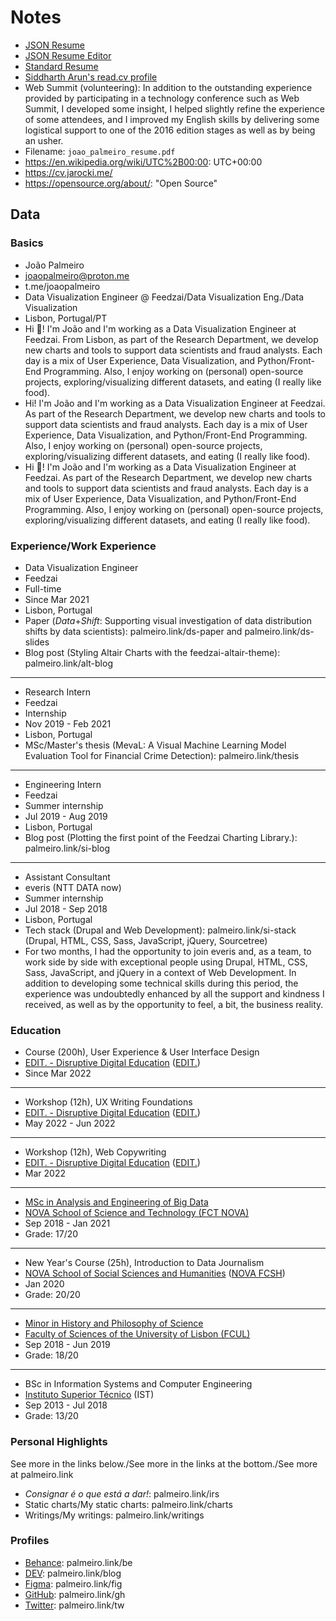 # Notes

- [JSON Resume](https://jsonresume.org/)
- [JSON Resume Editor](https://github.com/jsnelders/profile-studio)
- [Standard Resume](https://standardresume.co/)
- [Siddharth Arun's read.cv profile](https://read.cv/sdrn)
- Web Summit (volunteering): In addition to the outstanding experience provided by participating in a technology conference such as Web Summit, I developed some insight, I helped slightly refine the experience of some attendees, and I improved my English skills by delivering some logistical support to one of the 2016 edition stages as well as by being an usher.
- Filename: `joao_palmeiro_resume.pdf`
- https://en.wikipedia.org/wiki/UTC%2B00:00: UTC+00:00
- https://cv.jarocki.me/
- https://opensource.org/about/: "Open Source"

## Data

### Basics

- João Palmeiro
- joaopalmeiro@proton.me
- t.me/joaopalmeiro
- Data Visualization Engineer @ Feedzai/Data Visualization Eng./Data Visualization
- Lisbon, Portugal/PT
- Hi 👋! I'm João and I'm working as a Data Visualization Engineer at Feedzai. From Lisbon, as part of the Research Department, we develop new charts and tools to support data scientists and fraud analysts. Each day is a mix of User Experience, Data Visualization, and Python/Front-End Programming. Also, I enjoy working on (personal) open-source projects, exploring/visualizing different datasets, and eating (I really like food).
- Hi! I'm João and I'm working as a Data Visualization Engineer at Feedzai. As part of the Research Department, we develop new charts and tools to support data scientists and fraud analysts. Each day is a mix of User Experience, Data Visualization, and Python/Front-End Programming. Also, I enjoy working on (personal) open-source projects, exploring/visualizing different datasets, and eating (I really like food).
- Hi 👋! I'm João and I'm working as a Data Visualization Engineer at Feedzai. As part of the Research Department, we develop new charts and tools to support data scientists and fraud analysts. Each day is a mix of User Experience, Data Visualization, and Python/Front-End Programming. Also, I enjoy working on (personal) open-source projects, exploring/visualizing different datasets, and eating (I really like food).

### Experience/Work Experience

- Data Visualization Engineer
- Feedzai
- Full-time
- Since Mar 2021
- Lisbon, Portugal
- Paper (_Data_+_Shift_: Supporting visual investigation of data distribution shifts by data scientists): palmeiro.link/ds-paper and palmeiro.link/ds-slides
- Blog post (Styling Altair Charts with the feedzai-altair-theme): palmeiro.link/alt-blog

---

- Research Intern
- Feedzai
- Internship
- Nov 2019 - Feb 2021
- Lisbon, Portugal
- MSc/Master's thesis (MevaL: A Visual Machine Learning Model Evaluation Tool for Financial Crime Detection): palmeiro.link/thesis

---

- Engineering Intern
- Feedzai
- Summer internship
- Jul 2019 - Aug 2019
- Lisbon, Portugal
- Blog post (Plotting the first point of the Feedzai Charting Library.): palmeiro.link/si-blog

---

- Assistant Consultant
- everis (NTT DATA now)
- Summer internship
- Jul 2018 - Sep 2018
- Lisbon, Portugal
- Tech stack (Drupal and Web Development): palmeiro.link/si-stack (Drupal, HTML, CSS, Sass, JavaScript, jQuery, Sourcetree)
- For two months, I had the opportunity to join everis and, as a team, to work side by side with exceptional people using Drupal, HTML, CSS, Sass, JavaScript, and jQuery in a context of Web Development. In addition to developing some technical skills during this period, the experience was undoubtedly enhanced by all the support and kindness I received, as well as by the opportunity to feel, a bit, the business reality.

### Education

- Course (200h), User Experience & User Interface Design
- [EDIT. - Disruptive Digital Education](https://weareedit.io/politica-de-privacidade/) ([EDIT.](https://weareedit.io/escola/))
- Since Mar 2022

---

- Workshop (12h), UX Writing Foundations
- [EDIT. - Disruptive Digital Education](https://weareedit.io/politica-de-privacidade/) ([EDIT.](https://weareedit.io/escola/))
- May 2022 - Jun 2022

---

- Workshop (12h), Web Copywriting
- [EDIT. - Disruptive Digital Education](https://weareedit.io/politica-de-privacidade/) ([EDIT.](https://weareedit.io/escola/))
- Mar 2022

---

- [MSc in Analysis and Engineering of Big Data](https://www.di.fct.unl.pt/en/education/master-analysis-and-engineering-big-data)
- [NOVA School of Science and Technology (FCT NOVA)](https://www.fct.unl.pt/en/about-fct/overview)
- Sep 2018 - Jan 2021
- Grade: 17/20

---

- New Year's Course (25h), Introduction to Data Journalism
- [NOVA School of Social Sciences and Humanities](https://guia.unl.pt/en/2022/fcsh) ([NOVA FCSH](https://www.fcsh.unl.pt/en/school/))
- Jan 2020
- Grade: 20/20

---

- [Minor in History and Philosophy of Science](https://fenix.ciencias.ulisboa.pt/degrees/minor-em-historia-e-filosofia-das-ciencias-564500436615395)
- [Faculty of Sciences of the University of Lisbon (FCUL)](https://ciencias.ulisboa.pt/en/the-faculty)
- Sep 2018 - Jun 2019
- Grade: 18/20

---

- BSc in Information Systems and Computer Engineering
- [Instituto Superior Técnico](https://tecnico.ulisboa.pt/en/about-tecnico/) (IST)
- Sep 2013 - Jul 2018
- Grade: 13/20

### Personal Highlights

See more in the links below./See more in the links at the bottom./See more at palmeiro.link

- _Consignar é o que está a dar!_: palmeiro.link/irs
- Static charts/My static charts: palmeiro.link/charts
- Writings/My writings: palmeiro.link/writings

### Profiles

- [Behance](https://www.behance.net/joaopalmeiro): palmeiro.link/be
- [DEV](https://dev.to/joaompalmeiro): palmeiro.link/blog
- [Figma](https://www.figma.com/@joaopalmeiro): palmeiro.link/fig
- [GitHub](https://github.com/joaopalmeiro): palmeiro.link/gh
- [Twitter](https://twitter.com/joaompalmeiro): palmeiro.link/tw
